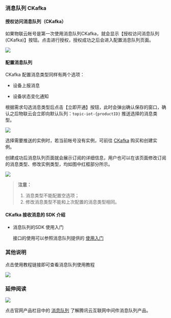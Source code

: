 ### 消息队列 CKafka

#### 授权访问消息队列（CKafka）

如果物联云帐号是第一次使用消息队列CKafka，就会显示【授权访问消息队列(CKafka)】按钮。点击进行授权，授权成功之后会进入配置消息队列页面。

![](https://mc.qcloudimg.com/static/img/520e1afed5be5c3ee3acb20f26440dee/ckafkabutton.png)

#### 配置消息队列

CKafka 配置消息类型同样有两个选项：

- 设备上报消息

- 设备状态变化通知

根据需求勾选消息类型后点击【立即开通】按钮，此时会弹出确认保存的窗口，确认之后物联云会立即向默认队列：```topic-iot-{productID}``` 推送选择的消息类型。

![](https://mc.qcloudimg.com/static/img/de2b575231b4048e761601273bda60bb/ckafka_save1.png
)

选择需要推送的实例时，若当前帐号没有实例，可前往 [CKafka](https://console.cloud.tencent.com/ckafka) 购买和创建实例。

创建成功后消息队列页面就会展示订阅的详细信息，用户也可以在该页面修改订阅的消息类型、修改实例类型，均如图中红框部分所示。

![](https://mc.qcloudimg.com/static/img/89a59e4813d510cc5370fb3a452c6c56/ckafka_save2.png)

> **注意：**
> 
> 1. 消息类型不能配置空选项；
> 2. 修改消息类型不能和上次配置的消息类型相同。

#### CKafka 接收消息的 SDK 介绍

- 消息队列的SDK 使用入门

	接口的使用可以参照消息队列提供的 [使用入门](https://cloud.tencent.com/document/product/597/10112)

### 其他说明

点击使用教程链接即可查看消息队列使用教程

![](https://mc.qcloudimg.com/static/img/e21921638587d6d2d19c688df2d4b5e6/shiyong_jiaocheng.png)

### 延伸阅读

![](https://mc.qcloudimg.com/static/img/1a81bad91b5096f30ef8c44c33c60cf9/xiaoxiduilie_pro.png)

点击官网产品栏目中的 [消息队列](https://cloud.tencent.com/document/product/634/12724) 了解腾讯云互联网中间件消息队列产品。
